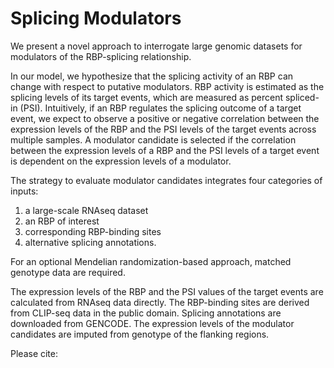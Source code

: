 # Splicing Modulators

We present a novel approach to interrogate large genomic datasets for modulators of the RBP-splicing relationship. 

In our model, we hypothesize that the splicing activity of an RBP can change with respect to putative modulators. RBP activity is estimated as the splicing levels of its target events, which are measured as percent spliced-in (PSI). Intuitively, if an RBP regulates the splicing outcome of a target event, we expect to observe a positive or negative correlation between the expression levels of the RBP and the PSI levels of the target events across multiple samples. A modulator candidate is selected if the correlation between the expression levels of a RBP and the PSI levels of a target event is dependent on the expression levels of a modulator. 

The strategy to evaluate modulator candidates integrates four categories of inputs: 
1) a large-scale RNAseq dataset 
2) an RBP of interest
3) corresponding RBP-binding sites
4) alternative splicing annotations. 

For an optional Mendelian randomization-based approach, matched genotype data are required.

The expression levels of the RBP and the PSI values of the target events are calculated from RNAseq data directly. The RBP-binding sites are derived from CLIP-seq data in the public domain. Splicing annotations are downloaded from GENCODE. The expression levels of the modulator candidates are imputed from genotype of the flanking regions.   

Please cite: